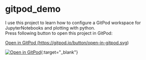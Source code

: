 # gitpod_demo
I use this project to learn how to configure a GitPod workspace for JupyterNotebooks and plotting with python.<br>
Press following button to open this project in GitPod:

<a href="https://gitpod.io/#https://github.com/stefaneidelloth/gitpod_demo" target="_blank">Open in GitPod (https://gitpod.io/button/open-in-gitpod.svg)</a>

[![Open in GitPod](https://gitpod.io/button/open-in-gitpod.svg)](https://gitpod.io/#https://github.com/stefaneidelloth/gitpod_demo){:target="_blank"}
